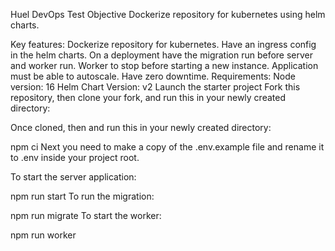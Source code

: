 Huel DevOps Test
Objective
Dockerize repository for kubernetes using helm charts.

Key features:
Dockerize repository for kubernetes.
Have an ingress config in the helm charts.
On a deployment have the migration run before server and worker run.
Worker to stop before starting a new instance.
Application must be able to autoscale.
Have zero downtime.
Requirements:
Node version: 16
Helm Chart Version: v2
Launch the starter project
Fork this repository, then clone your fork, and run this in your newly created directory:

Once cloned, then and run this in your newly created directory:

npm ci
Next you need to make a copy of the .env.example file and rename it to .env inside your project root.

To start the server application:

npm run start
To run the migration:

npm run migrate
To start the worker:

npm run worker
